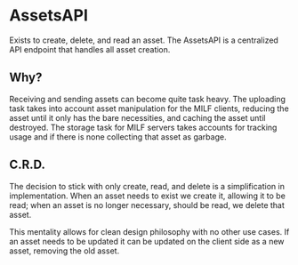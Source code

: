 # AssetsAPI #

Exists to create, delete, and read an asset. The AssetsAPI is a centralized API endpoint that handles all asset creation.

## Why? ##

Receiving and sending assets can become quite task heavy. The uploading task takes into account asset manipulation for the MILF clients, reducing the asset until it only has the bare necessities, and caching the asset until destroyed. The storage task for MILF servers takes accounts for tracking usage and if there is none collecting that asset as garbage. 

## C.R.D. ##

The decision to stick with only create, read, and delete is a simplification in implementation. When an asset needs to exist we create it, allowing it to be read; when an asset is no longer necessary, should be read, we delete that asset.

This mentality allows for clean design philosophy with no other use cases. If an asset needs to be updated it can be updated on the client side as a new asset, removing the old asset.
